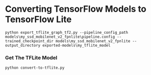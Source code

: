# Converting TensorFlow Models to TensorFlow Lite

```
python export_tflite_graph_tf2.py --pipeline_config_path models\my_ssd_mobilenet_v2_fpnlite\pipeline.config --trained_checkpoint_dir models\my_ssd_mobilenet_v2_fpnlite --output_directory exported-models\my_tflite_model
```
### Get The TFLite Model

```
python convert-to-tflite.py
```
